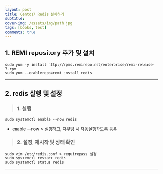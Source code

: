 ```yaml
---
layout: post
title: Centos7 Redis 설치하기
subtitle: 
cover-img: /assets/img/path.jpg
tags: [books, test]
comments: true
---
```


## 1. REMI repository 추가 및 설치
```console
sudo yum -y install http://rpms.remirepo.net/enterprise/remi-release-7.rpm
sudo yum --enablerepo=remi install redis
```

---

## 2. redis 실행 및 설정

> ### 1. 실행
```console
sudo systemctl enable --now redis
```
* enable --now > 실행하고, 재부팅 시 자동실행하도록 등록

> ### 2. 설정, 재시작 및 상태 확인
```console
sudo vim /etc/redis.conf > requirepass 설정
sudo systemctl restart redis
sudo systemctl status redis 
```

---
